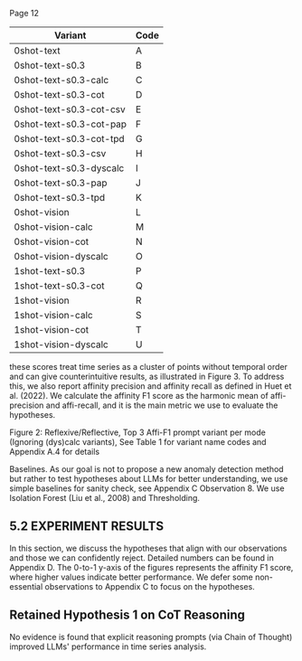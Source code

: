 Page 12

| Variant                 | Code   |
|-------------------------|--------|
| 0shot-text              | A      |
| 0shot-text-s0.3         | B      |
| 0shot-text-s0.3-calc    | C      |
| 0shot-text-s0.3-cot     | D      |
| 0shot-text-s0.3-cot-csv | E      |
| 0shot-text-s0.3-cot-pap | F      |
| 0shot-text-s0.3-cot-tpd | G      |
| 0shot-text-s0.3-csv     | H      |
| 0shot-text-s0.3-dyscalc | I      |
| 0shot-text-s0.3-pap     | J      |
| 0shot-text-s0.3-tpd     | K      |
| 0shot-vision            | L      |
| 0shot-vision-calc       | M      |
| 0shot-vision-cot        | N      |
| 0shot-vision-dyscalc    | O      |
| 1shot-text-s0.3         | P      |
| 1shot-text-s0.3-cot     | Q      |
| 1shot-vision            | R      |
| 1shot-vision-calc       | S      |
| 1shot-vision-cot        | T      |
| 1shot-vision-dyscalc    | U      |

these scores treat time series as a cluster of points without temporal order and can give counterintuitive results, as illustrated in Figure 3. To address this, we also report affinity precision and affinity recall as defined in Huet et al. (2022). We calculate the affinity F1 score as the harmonic mean of affi-precision and affi-recall, and it is the main metric we use to evaluate the hypotheses.

Figure 2: Reflexive/Reflective, Top 3 Affi-F1 prompt variant per mode (Ignoring (dys)calc variants), See Table 1 for variant name codes and Appendix A.4 for details

<!-- image -->

Baselines. As our goal is not to propose a new anomaly detection method but rather to test hypotheses about LLMs for better understanding, we use simple baselines for sanity check, see Appendix C Observation 8. We use Isolation Forest (Liu et al., 2008) and Thresholding.

## 5.2 EXPERIMENT RESULTS

In this section, we discuss the hypotheses that align with our observations and those we can confidently reject. Detailed numbers can be found in Appendix D. The 0-to-1 y-axis of the figures represents the affinity F1 score, where higher values indicate better performance. We defer some non-essential observations to Appendix C to focus on the hypotheses.

## Retained Hypothesis 1 on CoT Reasoning

No evidence is found that explicit reasoning prompts (via Chain of Thought) improved LLMs' performance in time series analysis.